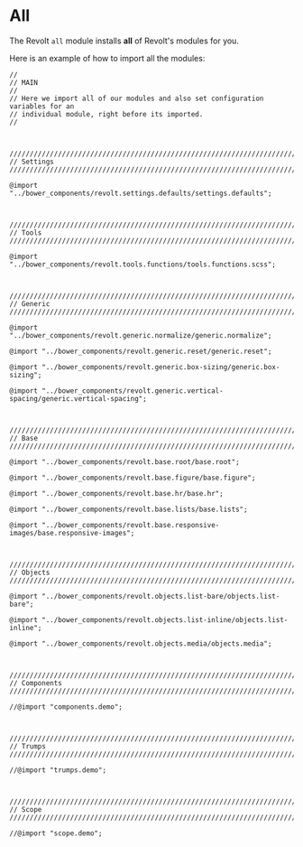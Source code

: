 # All

The Revolt `all` module installs **all** of Revolt's modules for you.

Here is an example of how to import all the modules:

    //
    // MAIN
    //
    // Here we import all of our modules and also set configuration variables for an
    // individual module, right before its imported.
    //
    
    
    
    ////////////////////////////////////////////////////////////////////////////////
    // Settings
    ////////////////////////////////////////////////////////////////////////////////
    
    @import "../bower_components/revolt.settings.defaults/settings.defaults";
    
    
    
    ////////////////////////////////////////////////////////////////////////////////
    // Tools
    ////////////////////////////////////////////////////////////////////////////////
    
    @import "../bower_components/revolt.tools.functions/tools.functions.scss";
    
    
    
    ////////////////////////////////////////////////////////////////////////////////
    // Generic
    ////////////////////////////////////////////////////////////////////////////////
    
    @import "../bower_components/revolt.generic.normalize/generic.normalize";
    
    @import "../bower_components/revolt.generic.reset/generic.reset";
    
    @import "../bower_components/revolt.generic.box-sizing/generic.box-sizing";
    
    @import "../bower_components/revolt.generic.vertical-spacing/generic.vertical-spacing";
    
    
    
    ////////////////////////////////////////////////////////////////////////////////
    // Base
    ////////////////////////////////////////////////////////////////////////////////
    
    @import "../bower_components/revolt.base.root/base.root";
    
    @import "../bower_components/revolt.base.figure/base.figure";
    
    @import "../bower_components/revolt.base.hr/base.hr";
    
    @import "../bower_components/revolt.base.lists/base.lists";
    
    @import "../bower_components/revolt.base.responsive-images/base.responsive-images";
    
    
    
    ////////////////////////////////////////////////////////////////////////////////
    // Objects
    ////////////////////////////////////////////////////////////////////////////////
    
    @import "../bower_components/revolt.objects.list-bare/objects.list-bare";
    
    @import "../bower_components/revolt.objects.list-inline/objects.list-inline";
    
    @import "../bower_components/revolt.objects.media/objects.media";
    
    
    
    ////////////////////////////////////////////////////////////////////////////////
    // Components
    ////////////////////////////////////////////////////////////////////////////////
    
    //@import "components.demo";
    
    
    
    ////////////////////////////////////////////////////////////////////////////////
    // Trumps
    ////////////////////////////////////////////////////////////////////////////////
    
    //@import "trumps.demo";
    
    
    
    ////////////////////////////////////////////////////////////////////////////////
    // Scope
    ////////////////////////////////////////////////////////////////////////////////
    
    //@import "scope.demo";